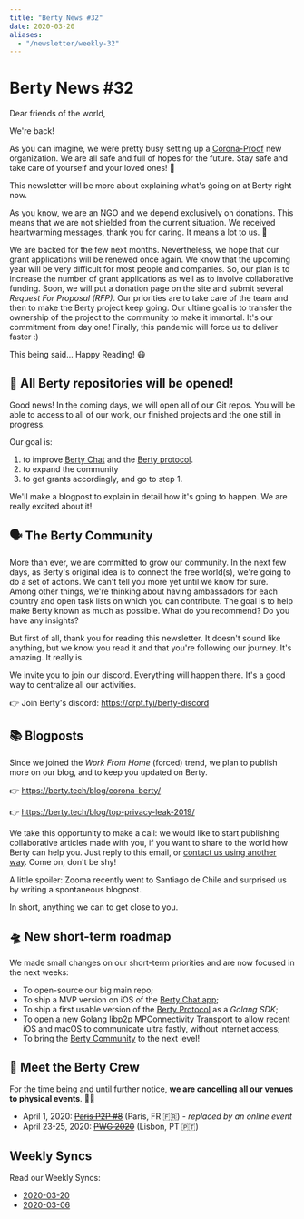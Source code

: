 ```yaml
---
title: "Berty News #32"
date: 2020-03-20
aliases:
  - "/newsletter/weekly-32"
---
```


# Berty News #32

Dear friends of the world,

We're back!

As you can imagine, we were pretty busy setting up a [Corona-Proof](https://berty.tech/blog/corona-berty/) new organization. We are all safe and full of hopes for the future. Stay safe and take care of yourself and your loved ones! 🧡

This newsletter will be more about explaining what's going on at Berty right now.

As you know, we are an NGO and we depend exclusively on donations. This means that we are not shielded from the current situation. We received heartwarming messages, thank you for caring. It means a lot to us. 🙏

We are backed for the few next months. Nevertheless, we hope that our grant applications will be renewed once again. We know that the upcoming year will be very difficult for most people and companies. So, our plan is to increase the number of grant applications as well as to involve collaborative funding. Soon, we will put a donation page on the site and submit several _Request For Proposal (RFP)_. Our priorities are to take care of the team and then to make the Berty project keep going. Our ultime goal is to transfer the ownership of the project to the community to make it immortal. It's our commitment from day one! Finally, this pandemic will force us to deliver faster :)

This being said... Happy Reading! 😷

## 🚀 All Berty repositories will be opened!

Good news! In the coming days, we will open all of our Git repos. You will be able to access to all of our work, our finished projects and the one still in progress.

Our goal is:

1. to improve [Berty Chat](https://berty.tech/chat) and the [Berty protocol](https://berty.tech/protocol).
2. to expand the community
3. to get grants accordingly, and go to step 1.

We'll make a blogpost to explain in detail how it's going to happen. We are really excited about it!

## 🗣️ The Berty Community

More than ever, we are committed to grow our community. In the next few days, as Berty's original idea is to connect the free world(s), we're going to do a set of actions. We can't tell you more yet until we know for sure. Among other things, we're thinking about having ambassadors for each country and open task lists on which you can contribute. The goal is to help make Berty known as much as possible. What do you recommend? Do you have any insights?

But first of all, thank you for reading this newsletter. It doesn't sound like anything, but we know you read it and that you're following our journey. It's amazing. It really is.

We invite you to join our discord. Everything will happen there. It's a good way to centralize all our activities.

👉 Join Berty's discord: https://crpt.fyi/berty-discord

## 📚 Blogposts

Since we joined the _Work From Home_ (forced) trend, we plan to publish more on our blog, and to keep you updated on Berty.

👉 https://berty.tech/blog/corona-berty/

👉 https://berty.tech/blog/top-privacy-leak-2019/


We take this opportunity to make a call: we would like to start publishing collaborative articles made with you, if you want to share to the world how Berty can help you. Just reply to this email, or [contact us using another way](https://berty.tech/contact). Come on, don't be shy!

A little spoiler: Zooma recently went to Santiago de Chile and surprised us by writing a spontaneous blogpost.

In short, anything we can to get close to you.

## 🛸 New short-term roadmap

We made small changes on our short-term priorities and are now focused in the next weeks:
* To open-source our big main repo;
* To ship a MVP version on iOS of the [Berty Chat app](https://berty.tech/chat);
* To ship a first usable version of the [Berty Protocol](https://berty.tech/protocol) as a _Golang SDK_;
* To open a new Golang libp2p MPConnectivity Transport to allow recent iOS and macOS to communicate ultra fastly, without internet access;
* To bring the [Berty Community](https://berty.tech/community) to the next level!


## 🤝 Meet the Berty Crew

For the time being and until further notice, **we are cancelling all our venues to physical events**. 🚧🚧

* April 1, 2020: [~~Paris P2P #8~~](https://p2p.paris/en/event/monthly-8/) (Paris, FR 🇫🇷) - _replaced by an online event_
* April 23-25, 2020: [~~PWG 2020~~](https://www.worldgathering.planetiers.com/) (Lisbon, PT 🇵🇹)

## Weekly Syncs

Read our Weekly Syncs:

* [2020-03-20](https://github.com/berty/mgmt/blob/master/meeting-notes/2020/Q1/2020-03-20--staff-team-weekly-sync.md)
* [2020-03-06](https://github.com/berty/mgmt/blob/master/meeting-notes/2020/Q1/2020-03-06--staff-team-weekly-sync.md)
